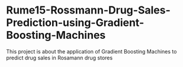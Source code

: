 # Rume15-Rossmann-Drug-Sales-Prediction-using-Gradient-Boosting-Machines
This project is about the application of Gradient Boosting Machines to predict drug sales in Rosamann drug stores
